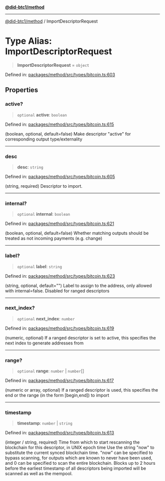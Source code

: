 [**@did-btc1/method**](../README.md)

***

[@did-btc1/method](../globals.md) / ImportDescriptorRequest

# Type Alias: ImportDescriptorRequest

> **ImportDescriptorRequest** = `object`

Defined in: [packages/method/src/types/bitcoin.ts:603](https://github.com/dcdpr/did-btc1-js/blob/4ab6f9915d95beed9bc633644c9db1539395f512/packages/method/src/types/bitcoin.ts#L603)

## Properties

### active?

> `optional` **active**: `boolean`

Defined in: [packages/method/src/types/bitcoin.ts:615](https://github.com/dcdpr/did-btc1-js/blob/4ab6f9915d95beed9bc633644c9db1539395f512/packages/method/src/types/bitcoin.ts#L615)

(boolean, optional, default=false) Make descriptor "active" for corresponding output type/externality

***

### desc

> **desc**: `string`

Defined in: [packages/method/src/types/bitcoin.ts:605](https://github.com/dcdpr/did-btc1-js/blob/4ab6f9915d95beed9bc633644c9db1539395f512/packages/method/src/types/bitcoin.ts#L605)

(string, required) Descriptor to import.

***

### internal?

> `optional` **internal**: `boolean`

Defined in: [packages/method/src/types/bitcoin.ts:621](https://github.com/dcdpr/did-btc1-js/blob/4ab6f9915d95beed9bc633644c9db1539395f512/packages/method/src/types/bitcoin.ts#L621)

(boolean, optional, default=false) Whether matching outputs should be treated as not incoming payments (e.g. change)

***

### label?

> `optional` **label**: `string`

Defined in: [packages/method/src/types/bitcoin.ts:623](https://github.com/dcdpr/did-btc1-js/blob/4ab6f9915d95beed9bc633644c9db1539395f512/packages/method/src/types/bitcoin.ts#L623)

(string, optional, default="") Label to assign to the address, only allowed with internal=false. Disabled for ranged descriptors

***

### next\_index?

> `optional` **next\_index**: `number`

Defined in: [packages/method/src/types/bitcoin.ts:619](https://github.com/dcdpr/did-btc1-js/blob/4ab6f9915d95beed9bc633644c9db1539395f512/packages/method/src/types/bitcoin.ts#L619)

(numeric, optional) If a ranged descriptor is set to active, this specifies the next index to generate addresses from

***

### range?

> `optional` **range**: `number` \| `number`[]

Defined in: [packages/method/src/types/bitcoin.ts:617](https://github.com/dcdpr/did-btc1-js/blob/4ab6f9915d95beed9bc633644c9db1539395f512/packages/method/src/types/bitcoin.ts#L617)

(numeric or array, optional) If a ranged descriptor is used, this specifies the end or the range (in the form [begin,end]) to import

***

### timestamp

> **timestamp**: `number` \| `string`

Defined in: [packages/method/src/types/bitcoin.ts:613](https://github.com/dcdpr/did-btc1-js/blob/4ab6f9915d95beed9bc633644c9db1539395f512/packages/method/src/types/bitcoin.ts#L613)

(integer / string, required) Time from which to start rescanning the blockchain for this descriptor, in UNIX epoch time
Use the string "now" to substitute the current synced blockchain time.
"now" can be specified to bypass scanning, for outputs which are known to never have been used, and
0 can be specified to scan the entire blockchain. Blocks up to 2 hours before the earliest timestamp
of all descriptors being imported will be scanned as well as the mempool.
